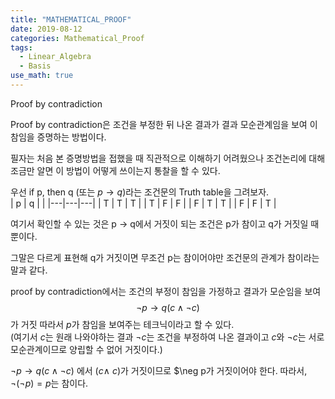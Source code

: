 ```yaml
---
title: "MATHEMATICAL_PROOF"
date: 2019-08-12
categories: Mathematical_Proof
tags:
  - Linear_Algebra
  - Basis
use_math: true
---
```


Proof by contradiction

Proof by contradiction은 조건을 부정한 뒤 나온 결과가 결과 모순관계임을 보여 이 참임을 증명하는 방법이다.<br>

필자는 처음 본 증명방법을 접했을 때 직관적으로 이해하기 어려웠으나 조건논리에 대해 조금만 알면 이 방법이 어떻게 쓰이는지 통찰을 할 수 있다.<br>

우선 if p, then q (또는 $p \rightarrow  q$)라는 조건문의 Truth table을 그려보자.<br>
| p | q |   |
|---|---|---|
| T | T | T |
| T | F | F |
| F | T | T |
| F | F | T |

여기서 확인할 수 있는 것은 p $\rightarrow$ q에서 거짓이 되는 조건은 p가 참이고 q가 거짓일 때 뿐이다.<br>

그말은 다르게 표현해 q가 거짓이면 무조건 p는 참이어야만 조건문의 관계가 참이라는 말과 같다.<br>

proof by contradiction에서는 조건의 부정이 참임을 가정하고 결과가 모순임을 보여<br>
$$\neg p \rightarrow q(c \land \neg c)$$
가 거짓 따라서 $p$가 참임을 보여주는 테크닉이라고 할 수 있다.<br>
(여기서 $c$는 원래 나와야하는 결과 $\neg c$는 조건을 부정하여 나온 결과이고 $c$와 $\neg c$는 서로 모순관계이므로 양립할 수 없어 거짓이다.)<br>

$\neg p \rightarrow q(c \land \neg c)$ 에서 $(c \land ~c)$가 거짓이므로 $\neg p가 거짓이어야 한다. 따라서, $\neg (\neg p) = p$는 참이다.
